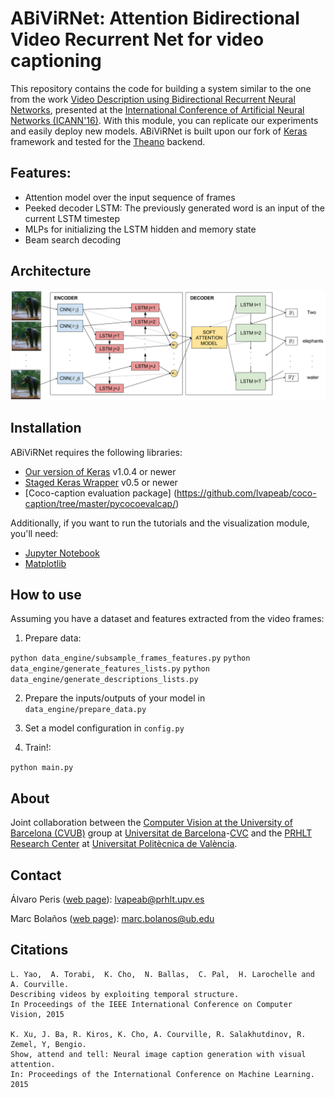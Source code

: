 # ABiViRNet: Attention Bidirectional Video Recurrent Net for video captioning


This repository contains the code for building a system similar to the
one from the work [Video Description using Bidirectional Recurrent Neural Networks](https://arxiv.org/abs/1604.03390), 
presented at the [International Conference of Artificial Neural Networks (ICANN'16)](http://icann2016.org/). 
With this module, you can replicate our experiments and easily deploy new models. ABiViRNet is built upon our fork of 
[Keras](https://github.com/MarcBS/keras) framework and tested for the [Theano](http://deeplearning.net/software/theano)
backend.

## Features: 

 * Attention model over the input sequence of frames
 * Peeked decoder LSTM: The previously generated word is an input of the current LSTM timestep
 * MLPs for initializing the LSTM hidden and memory state
 * Beam search decoding

## Architecture

![ICANN_model](./docs/model.png)

## Installation

ABiViRNet requires the following libraries:

 - [Our version of Keras](https://github.com/MarcBS/keras) v1.0.4 or newer
 - [Staged Keras Wrapper](https://github.com/MarcBS/staged_keras_wrapper) v0.5 or newer
 - [Coco-caption evaluation package] (https://github.com/lvapeab/coco-caption/tree/master/pycocoevalcap/)

Additionally, if you want to run the tutorials and the visualization module, you'll need:

  - [Jupyter Notebook](http://jupyter.readthedocs.io)
  - [Matplotlib](http://matplotlib.org)
  
## How to use

Assuming you have a dataset and features extracted from the video frames:
 
 1) Prepare data:
 
   ``
 python data_engine/subsample_frames_features.py
 ``
  ``
 python data_engine/generate_features_lists.py
 ``
  ``
 python data_engine/generate_descriptions_lists.py
 ``

2) Prepare the inputs/outputs of your model in `data_engine/prepare_data.py`
  
3) Set a model configuration in  `config.py` 
 
4) Train!:

  ``
 python main.py
 ``
## About

Joint collaboration between the [Computer Vision at the University of Barcelona (CVUB)](http://www.ub.edu/cvub/) group at [Universitat de Barcelona](www.ub.edu)-[CVC](http://www.cvc.uab.es) and the [PRHLT Research Center](https://www.prhlt.upv.es) at [Universitat Politècnica de València](https://www.upv.es).


## Contact

Álvaro Peris ([web page](http://lvapeab.github.io/)): lvapeab@prhlt.upv.es 

Marc Bolaños ([web page](http://www.ub.edu/cvub/marcbolanos/)): marc.bolanos@ub.edu



## Citations

```
L. Yao,  A. Torabi,  K. Cho,  N. Ballas,  C. Pal,  H. Larochelle and A. Courville.
Describing videos by exploiting temporal structure.  
In Proceedings of the IEEE International Conference on Computer Vision, 2015

K. Xu, J. Ba, R. Kiros, K. Cho, A. Courville, R. Salakhutdinov, R. Zemel, Y, Bengio.
Show, attend and tell: Neural image caption generation with visual attention. 
In: Proceedings of the International Conference on Machine Learning. 2015
```
